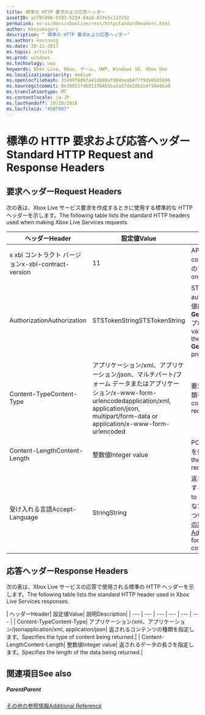 ```yaml
---
title: 標準の HTTP 要求および応答ヘッダー
assetID: a5f8fd96-9393-5234-04ad-837e5c117c92
permalink: en-us/docs/xboxlive/rest/httpstandardheaders.html
author: KevinAsgari
description: " 標準の HTTP 要求および応答ヘッダー"
ms.author: kevinasg
ms.date: 20-12-2017
ms.topic: article
ms.prod: windows
ms.technology: uwp
keywords: Xbox Live, Xbox, ゲーム, UWP, Windows 10, Xbox One
ms.localizationpriority: medium
ms.openlocfilehash: 31499f8d6fa41d888afd84bea64f7f9de0585b96
ms.sourcegitcommit: 8e30651fd691378455ea1a57da10b2e4f50e66a0
ms.translationtype: MT
ms.contentlocale: ja-JP
ms.lasthandoff: 10/10/2018
ms.locfileid: "4507907"
---
```

# <a name="standard-http-request-and-response-headers"></a><span data-ttu-id="25364-104">標準の HTTP 要求および応答ヘッダー</span><span class="sxs-lookup"><span data-stu-id="25364-104">Standard HTTP Request and Response Headers</span></span>
 
<a id="ID4ES"></a>

 
## <a name="request-headers"></a><span data-ttu-id="25364-105">要求ヘッダー</span><span class="sxs-lookup"><span data-stu-id="25364-105">Request Headers</span></span>
 
<span data-ttu-id="25364-106">次の表は、Xbox Live サービス要求を作成するときに使用する標準的な HTTP ヘッダーを示します。</span><span class="sxs-lookup"><span data-stu-id="25364-106">The following table lists the standard HTTP headers used when making Xbox Live Services requests.</span></span>
 
| <span data-ttu-id="25364-107">ヘッダー</span><span class="sxs-lookup"><span data-stu-id="25364-107">Header</span></span>| <span data-ttu-id="25364-108">設定値</span><span class="sxs-lookup"><span data-stu-id="25364-108">Value</span></span>| <span data-ttu-id="25364-109">説明</span><span class="sxs-lookup"><span data-stu-id="25364-109">Description</span></span>| 
| --- | --- | --- | 
| <span data-ttu-id="25364-110">x xbl コントラクト バージョン</span><span class="sxs-lookup"><span data-stu-id="25364-110">x-xbl-contract-version</span></span>| <span data-ttu-id="25364-111">1</span><span class="sxs-lookup"><span data-stu-id="25364-111">1</span></span>| <span data-ttu-id="25364-112">API コントラクト バージョンです。</span><span class="sxs-lookup"><span data-stu-id="25364-112">API contract version.</span></span> <span data-ttu-id="25364-113">Xbox Live サービスのすべての要求に必要です。</span><span class="sxs-lookup"><span data-stu-id="25364-113">Required on all Xbox Live Services requests.</span></span>| 
| <span data-ttu-id="25364-114">Authorization</span><span class="sxs-lookup"><span data-stu-id="25364-114">Authorization</span></span>| <span data-ttu-id="25364-115">STSTokenString</span><span class="sxs-lookup"><span data-stu-id="25364-115">STSTokenString</span></span>| <span data-ttu-id="25364-116">STS 認証トークンです。</span><span class="sxs-lookup"><span data-stu-id="25364-116">STS authentication token.</span></span> <span data-ttu-id="25364-117">このヘッダーの値は、 <b>GetTokenAndSignatureResult.Token</b>プロパティから取得されます。</span><span class="sxs-lookup"><span data-stu-id="25364-117">The value for this header is retrieved from the <b>GetTokenAndSignatureResult.Token</b> property.</span></span> | 
| <span data-ttu-id="25364-118">Content-Type</span><span class="sxs-lookup"><span data-stu-id="25364-118">Content-Type</span></span>| <span data-ttu-id="25364-119">アプリケーション/xml、アプリケーション/json、マルチパート/フォーム データまたはアプリケーション/x-www-form-urlencoded</span><span class="sxs-lookup"><span data-stu-id="25364-119">application/xml, application/json, multipart/form-data or application/x-www-form-urlencoded</span></span>| <span data-ttu-id="25364-120">要求で送信されているコンテンツの種類を指定します。</span><span class="sxs-lookup"><span data-stu-id="25364-120">Specifies the type of content being submitted with a request.</span></span>| 
| <span data-ttu-id="25364-121">Content-Length</span><span class="sxs-lookup"><span data-stu-id="25364-121">Content-Length</span></span>| <span data-ttu-id="25364-122">整数値</span><span class="sxs-lookup"><span data-stu-id="25364-122">Integer value</span></span>| <span data-ttu-id="25364-123">POST 要求で送信されたデータの長さを指定します。</span><span class="sxs-lookup"><span data-stu-id="25364-123">Specifies the length of the data being submitted in a POST request.</span></span>| 
| <span data-ttu-id="25364-124">受け入れる言語</span><span class="sxs-lookup"><span data-stu-id="25364-124">Accept-Language</span></span> | <span data-ttu-id="25364-125">String</span><span class="sxs-lookup"><span data-stu-id="25364-125">String</span></span>| <span data-ttu-id="25364-126">返される任意の文字列をローカライズする方法を指定します。</span><span class="sxs-lookup"><span data-stu-id="25364-126">Specifies how to localize any strings returned.</span></span> <span data-ttu-id="25364-127">有効な言語/ロケールの組み合わせの一覧については、 <a href="http://msdn.microsoft.com/en-us/library/bb975829.aspx">Xbox 360 プログラミングの詳細</a>を参照してください。</span><span class="sxs-lookup"><span data-stu-id="25364-127">See <a href="http://msdn.microsoft.com/en-us/library/bb975829.aspx">Advanced Xbox 360 Programming</a> for a list of valid language/locale combinations.</span></span>| 
  
<a id="ID4E6C"></a>

 
## <a name="response-headers"></a><span data-ttu-id="25364-128">応答ヘッダー</span><span class="sxs-lookup"><span data-stu-id="25364-128">Response Headers</span></span>
 
<span data-ttu-id="25364-129">次の表は、Xbox Live サービスの応答で使用される標準の HTTP ヘッダーを示します。</span><span class="sxs-lookup"><span data-stu-id="25364-129">The following table lists the standard HTTP header used in Xbox Live Services responses.</span></span>
 
| <span data-ttu-id="25364-130">ヘッダー</span><span class="sxs-lookup"><span data-stu-id="25364-130">Header</span></span>| <span data-ttu-id="25364-131">設定値</span><span class="sxs-lookup"><span data-stu-id="25364-131">Value</span></span>| <span data-ttu-id="25364-132">説明</span><span class="sxs-lookup"><span data-stu-id="25364-132">Description</span></span>| 
| --- | --- | --- | --- | --- | --- | 
| <span data-ttu-id="25364-133">Content-Type</span><span class="sxs-lookup"><span data-stu-id="25364-133">Content-Type</span></span>| <span data-ttu-id="25364-134">アプリケーション/xml、アプリケーション/json</span><span class="sxs-lookup"><span data-stu-id="25364-134">application/xml, application/json</span></span>| <span data-ttu-id="25364-135">返されるコンテンツの種類を指定します。</span><span class="sxs-lookup"><span data-stu-id="25364-135">Specifies the type of content being returned.</span></span>| 
| <span data-ttu-id="25364-136">Content-Length</span><span class="sxs-lookup"><span data-stu-id="25364-136">Content-Length</span></span>| <span data-ttu-id="25364-137">整数値</span><span class="sxs-lookup"><span data-stu-id="25364-137">Integer value</span></span>| <span data-ttu-id="25364-138">返されるデータの長さを指定します。</span><span class="sxs-lookup"><span data-stu-id="25364-138">Specifies the length of the data being returned.</span></span>| 
  
<a id="ID4EEE"></a>

 
## <a name="see-also"></a><span data-ttu-id="25364-139">関連項目</span><span class="sxs-lookup"><span data-stu-id="25364-139">See also</span></span>
 
<a id="ID4EGE"></a>

 
##### <a name="parent"></a><span data-ttu-id="25364-140">Parent</span><span class="sxs-lookup"><span data-stu-id="25364-140">Parent</span></span>  

[<span data-ttu-id="25364-141">その他の参照情報</span><span class="sxs-lookup"><span data-stu-id="25364-141">Additional Reference</span></span>](atoc-xboxlivews-reference-additional.md)

   
